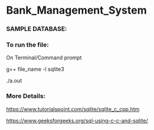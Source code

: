# Bank_Management_System


### SAMPLE DATABASE:


### To run the file:

On Terminal/Command prompt

g++ file_name -l sqlite3

./a.out

### More Details:

https://www.tutorialspoint.com/sqlite/sqlite_c_cpp.htm

https://www.geeksforgeeks.org/sql-using-c-c-and-sqlite/


